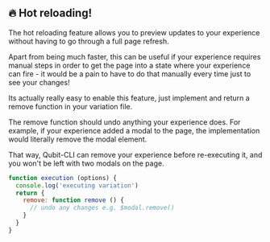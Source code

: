 ## :fire: Hot reloading!
The hot reloading feature allows you to preview updates to your experience without having to go through a full page refresh.

Apart from being much faster, this can be useful if your experience requires manual steps in order to get the page into a state where your experience can fire - it would be a pain to have to do that manually every time just to see your changes!

Its actually really easy to enable this feature, just implement and return a remove function in your variation file.

The remove function should undo anything your experience does. For example, if your experience added a modal to the page, the implementation would literally remove the modal element.

That way, Qubit-CLI can remove your experience before re-executing it, and you won't be left with two modals on the page.

```js
function execution (options) {
  console.log('executing variation')
  return {
    remove: function remove () {
      // undo any changes e.g. $modal.remove()
    }
  }
}
```
